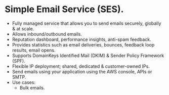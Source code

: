 # **Simple Email Service (SES).**

* Fully managed service that allows you to send emails securely, globally & at scale.
* Allows inbound/outbound emails.
* Reputation dashboard, performance insights, anti-spam feedback.
* Provides statistics such as email deliveries, bounces, feedback loop results, email opens.
* Supports DomainKeys Identified Mail (DKIM) & Sender Policy Framework (SPF).
* Flexible IP deployment; shared, dedicated & customer-owned IPs.
* Send emails using your application using the AWS console, APIs or SMTP.
* Use cases:
    * Bulk emails.